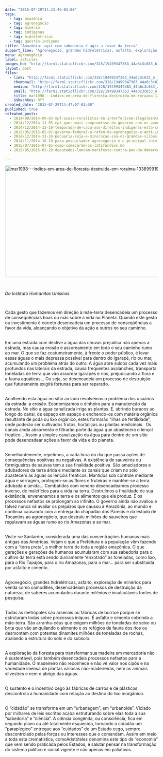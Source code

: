 ```yaml
---
date: "2015-07-29T14:33:46-03:00"
tags:
  - tag: amazônia
  - tag: agronegócio
  - tag: minério
  - tag: indígenas
  - tag: hidrelétricas
  - tag: questão-indígena
title: "Amazônia: agir com sabedoria é agir a favor da terra"
support_line: "Agronegócio, grandes hidrelétricas, asfalto, exploração de minérios e commodities, desencadeiam processos de destruição da natureza e de saberes acumulados durante milênios."
menu: agronegócio
label: articles
images_hd: "http://farm1.staticflickr.com/328/19499347363_44a6c3c033_b.jpg"
layout: post
files:
  - link: "http://farm1.staticflickr.com/328/19499347363_44a6c3c033_b.jpg"
    thumbnail: "http://farm1.staticflickr.com/328/19499347363_44a6c3c033_t.jpg"
    medium: "http://farm1.staticflickr.com/328/19499347363_44a6c3c033_z.jpg"
    small: "http://farm1.staticflickr.com/328/19499347363_44a6c3c033_n.jpg"
    title: mar1998---indios-em-area-de-floresta-destruida-em-roraima-1338999196779_956x500.jpg
    $$hashKey: 0Y7
created_date: "2015-07-29T14:47:07-03:00"
published: true
releated_posts:
  - 2014/09/2014-09-03-mpf-acusa-ruralistas-de-interferirem-ilegalmente-na-pec-das-terras-indigenas.md
  - 2014/12/2014-11-05-cpt-quer-mais-compromisso-do-governo-com-os-povos-que-lutam-pela-terra.md
  - 2014/12/2014-12-10-temporada-de-caca-aos-direitos-indigenas-esta-configurada.md
  - 2015/05/2015-05-07-governo-federal-e-refem-do-agronegocio-e-anti-indigena-denuncia-bispo-do-xingu.md
  - 2014/12/2014-11-28-pecuaria-soja-e-mineracao-sao-os-grandes-viloes-da-amazonia-diz-estudo.md
  - 2014/11/2014-10-10-para-pesquisador-agronegocio-e-o-principal-inimigo-da-amazonia.md
  - 2015/07/2015-07-05-como-comecaram-os-latifundios.md
  - 2015/05/2015-05-20-deputados-lancam-manifesto-contra-pec-da-demarcacao-de-terras-indigenas.md

---
```

<p><img alt="mar1998---indios-em-area-de-floresta-destruida-em-roraima-1338999196779_956x500.jpg" height="366" src="http://farm1.staticflickr.com/328/19499347363_44a6c3c033_b.jpg" width="700" /></p>

<p>&nbsp;</p>

<p><em>Do Instituto Humanitas Unisinos</em></p>

<p>&nbsp;</p>

<p>Cada gesto que fazemos em dire&ccedil;&atilde;o &agrave; m&atilde;e-terra desencadeia um processo de conseq&uuml;&ecirc;ncias boas ou m&aacute;s sobre a vida no Planeta. Quando este gesto ou investimento &eacute; correto desencadeia um processo de conseq&uuml;&ecirc;ncias a favor da vida, alcan&ccedil;ando o objetivo da a&ccedil;&atilde;o e outros no seu caminho.</p>

<p><br />
Em uma estrada com declive a &aacute;gua das chuvas prejudica n&atilde;o apenas a estrada, mas causa eros&atilde;o e assoreamento em todo o seu caminho rumo ao mar. O que se faz costumeiramente, &agrave; frente o poder p&uacute;blico, &eacute; levar essas &aacute;guas o mais depressa poss&iacute;vel para dentro do igarap&eacute;, rio ou mar, acumulando um problema atr&aacute;s do outro. A &aacute;gua abre sulcos cada vez mais profundos nas laterais da estrada, causa frequentes avalanches, transporta toneladas de terra que v&atilde;o assorear igarap&eacute;s e rios, prejudicando a flora e a fauna aqu&aacute;ticas... Ou seja, se desencadeia um processo de destrui&ccedil;&atilde;o que futuramente exigir&aacute; fortunas para ser reparado.</p>

<p><br />
Acolhendo esta &aacute;gua no s&iacute;tio ao lado resolvemos o problema dos usu&aacute;rios da estrada: a eros&atilde;o. Economizamos o dinheiro para a manuten&ccedil;&atilde;o da estrada. No s&iacute;tio a &aacute;gua canalizada irriga as plantas. E, abrindo buracos ao longo do canal, de espa&ccedil;o em espa&ccedil;o e enchendo-os com mat&eacute;ria org&acirc;nica resultante de poda ou lixo org&acirc;nico, estes formar&atilde;o &ldquo;ilhas de fertilidade&rdquo;, onde poder&atilde;o ser cultivados frutos, hortali&ccedil;as ou plantas medicinais.&nbsp; Os canais ainda absorver&atilde;o e filtrar&atilde;o parte da &aacute;gua que abastecer&aacute; o len&ccedil;ol fre&aacute;tico... Assim a simples canaliza&ccedil;&atilde;o da &aacute;gua para dentro de um s&iacute;tio pode desencadear a&ccedil;&otilde;es a favor da vida e do planeta.</p>

<p><br />
Semelhantemente, repetimos, a cada hora do dia que passa a&ccedil;&otilde;es de consequ&ecirc;ncias positivas ou negativas. A exist&ecirc;ncia de sauveiros ou formigueiros de sa&uacute;vas tem a sua finalidade positiva. S&atilde;o amaciadores e adubadores da terra &aacute;rida e mediante os canais que criam no solo abastecem as &aacute;guas os len&ccedil;&oacute;is fre&aacute;ticos. Mantidos sob controle mediante &aacute;gua e serragem, protegem-se as flores e fruteiras e mant&eacute;m-se a terra adubada e &uacute;mida... Combatidos com veneno desencadeamos processo inverso, de malef&iacute;cios para a vida na terra. Destru&iacute;mos a finalidade de sua exist&ecirc;ncia, envenenamos a terra e os alimentos que ela produz. E os processos nefastos se prolongam ao infinito. O governo ainda n&atilde;o avaliou e talvez nunca v&aacute; avaliar os preju&iacute;zos que causou &agrave; Amaz&ocirc;nia, ao mundo e continua causando com a entrega do chapad&atilde;o dos Parecis e do estado de Tocantins ao agroneg&oacute;cio, que destruiu milh&otilde;es de sauveiros que regulavam as &aacute;guas rumo ao rio Amazonas e ao mar.</p>

<p><br />
Visite-se Santar&eacute;m, considerada uma das concentra&ccedil;&otilde;es humanas mais antigas das Am&eacute;ricas. Vejam o que a Prefeitura e a popula&ccedil;&atilde;o v&ecirc;m fazendo com a &ldquo;terra preta&rdquo;, a melhor terra de toda a regi&atilde;o amaz&ocirc;nica. O que gera&ccedil;&otilde;es e gera&ccedil;&otilde;es de humanos acumularam com sua sabedoria para o cultivo da terra est&aacute; sendo diariamente &ldquo;enxotado&rdquo; &agrave;s toneladas, como lixo, para o Rio Tapaj&oacute;s, para o rio Amazonas, para o mar... para ser substitu&iacute;da por asfalto e cimento.</p>

<p><br />
Agroneg&oacute;cio, grandes hidrel&eacute;tricas, asfalto, explora&ccedil;&atilde;o de min&eacute;rios para venda como comodities, desencadeiam processos de destrui&ccedil;&atilde;o da natureza, de saberes acumulados durante mil&ecirc;nios e incalcul&aacute;veis fontes de pesquisa.</p>

<p><br />
Todas as metr&oacute;poles s&atilde;o arsenais ou f&aacute;bricas de burrice porque se estruturam todas sobre processos in&iacute;quos. &Eacute; asfalto e cimento cobrindo a m&atilde;e-terra. S&atilde;o arranha-c&eacute;us que exigem milh&otilde;es de toneladas de seixo ou brita que v&atilde;o aniquilando o alimento e os ref&uacute;gios da fauna dos rios ou desmontam com potentes dinamites milh&otilde;es de toneladas de rochas, abalando a estrutura do solo e do subsolo.</p>

<p><br />
A explora&ccedil;&atilde;o da floresta para transformar sua madeira em mercadoria n&atilde;o &eacute; sustent&aacute;vel, pois tamb&eacute;m desencadeia processos nefastos para a humanidade. O madeireiro n&atilde;o reconhece e n&atilde;o v&ecirc; valor nos cip&oacute;s e na variedade imensa de plantas valiosas n&atilde;o-madeireiras, nem os animais silvestres e nem o abrigo das &aacute;guas.</p>

<p><br />
O sustento e o incentivo cego &agrave;s f&aacute;bricas de carros e de pl&aacute;sticos descontrola a humanidade com rela&ccedil;&atilde;o ao destino do lixo inorg&acirc;nico.</p>

<p><br />
O &ldquo;cidad&atilde;o&rdquo; se transforma em um &ldquo;urbanagem&rdquo;, em &ldquo;urbanoide&rdquo;. Viciado por milhares de leis escritas acaba estruturando sobre elas toda a sua &ldquo;sabedoria&rdquo; e &rdquo;ci&ecirc;ncia&rdquo;. A ci&ecirc;ncia cong&ecirc;nita, ou consci&ecirc;ncia, fica em segundo plano ou at&eacute; totalmente esquecida, tornando o cidad&atilde;o um &ldquo;parapl&eacute;gico&rdquo; entregue aos &ldquo;cuidados&rdquo; de um Estado cego, sempre descontrolado pelas for&ccedil;as ou interesses que o comandam. Assim em meio a toda esta cremat&iacute;stica, comoArist&oacute;teles&nbsp;denomina este tipo de &ldquo;economia&rdquo; que vem sendo praticada pelos Estados, &eacute; salutar pensar na transforma&ccedil;&atilde;o do sistema pol&iacute;tico e social vigente e n&atilde;o apenas em paliativos.</p>
